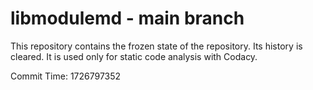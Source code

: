 # libmodulemd - main branch

This repository contains the frozen state of the repository.
Its history is cleared. It is used only for static code
analysis with Codacy.

Commit Time: 1726797352